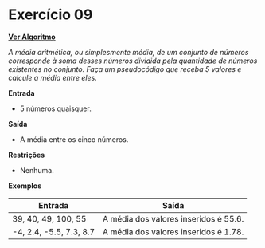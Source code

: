 # Exercício 09

[**Ver Algoritmo**](Algoritmo09.md)

*A média aritmética, ou simplesmente média, de um conjunto de números corresponde à soma desses números dividida pela quantidade de números existentes no conjunto. Faça um pseudocódigo que receba 5 valores e calcule a média entre eles.*

**Entrada**
- 5 números quaisquer.

**Saída**
- A média entre os cinco números.

**Restrições**
- Nenhuma.

**Exemplos**

| Entrada                           | Saída                               |
|-----------------------------------|-------------------------------------|
| 39, 40, 49, 100, 55                | A média dos valores inseridos é 55.6.|
| -4, 2.4, -5.5, 7.3, 8.7            | A média dos valores inseridos é 1.78.|
